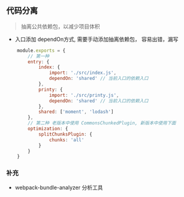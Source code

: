 ## 代码分离
> 抽离公共依赖包，以减少项目体积
- 入口添加 dependOn方式, 需要手动添加抽离依赖包， 容易出错，漏写
``` js
    module.exports = {
        // 第一种
        entry: {
            index: {
                import: './src/index.js',
                dependOn: 'shared' // 当前入口的依赖入口
            },
            printy: {
                import: './src/printy.js',
                dependOn: 'shared' // 当前入口的依赖入口
            },
            shared: ['moment', 'lodash']
        },
        // 第二种 老版本中使用 CommonsChunkedPlugin, 新版本中使用下面
        optimization: {
            splitChunksPlugin: {
                chunks: 'all'
            }
        }
    }
```

### 补充
- webpack-bundle-analyzer 分析工具